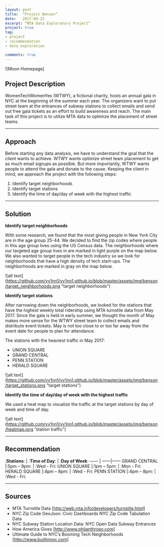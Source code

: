 ```yaml
---
layout: post
title:  “Project Benson”
date:   2017-09-22
excerpt: “MTA Data Exploratory Project”
project: true
tag: 
- project
- recommendation
- data exploration

comments: true
---
```


![Moon Homepage]
 
      
## Project Description
WomenTechWomenYes (WTWY), a fictional charity, hosts an annual gala in NYC at the beginning of the summer each year. The organizers want to put street team at the entrances of subway stations to collect emails and send out free gala tickets as an effort to build awareness and reach. The main task of this project is to utilize MTA data to optimize the placement of street teams.

---
## Approach

Before starting any data analysis, we have to understand the goal that the client wants to achieve. WTWY wants optimize street team placement to get as much email signups as possible. But more importantly, WTWY wants people to attend the gala and donate to the cause. Keeping the client in mind, we approach the project with the following steps:1. Identify target neighborhoods2. Identify target stations3. Identify the time of day/day of week with the highest traffic---## Solution
**Identify target neighborhoods**With some research, we found that the most giving people in New York City are in the age group 25-44. We decided to find the zip codes where people in this age group lives using the US Census data. The neighborhoods where our targeted age group lives in are marked in light purple on the map below. We also wanted to target people in the tech industry so we look for neighborhoods that have a high density of tech start-ups. The neighborhoods are marked in gray on the map below. ![alt text](https://github.com/vv1nn1/vv1nn1.github.io/blob/master/assets/img/benson/target_neighborhoods.png ”target neighborhoods”)

**Identify target stations**

After narrowing down the neighborhoods, we looked for the stations that have the highest weekly total ridership using MTA turnstile data from May 2017. Since the gala is held in early summer, we thought the month of May makes more sense for the WTWY street team to collect emails and distribute event tickets. May is not too close to or too far away from the event date for people to plan for attendance.The stations with the heaviest traffic in May 2017:- UNION SQUARE- GRAND CENTRAL- PENN STATION- HERALD SQUARE

![alt text](https://github.com/vv1nn1/vv1nn1.github.io/blob/master/assets/img/benson/target_stations.png ”target stations”)

**Identify the time of day/day of week with the highest traffic**

We used a heat map to visualize the traffic at the target stations by day of week and time of day.
![alt text](https://github.com/vv1nn1/vv1nn1.github.io/blob/master/assets/img/benson/heatmap.png ”station traffic”)

---
## Recommendation

:**Stations**: | :**Time of Day**: | :**Day of Week**:
—— | ——|——GRAND CENTRAL |:5pm – 9pm: | :Wed - Fri:UNION SQUARE |:1pm – 5pm: | :Mon - Fri:HERALD SQUARE |:4pm – 8pm: | :Wed - Fri:
PENN STATION |:4pm – 8pm: | :Wed - Fri:

---
## Sources

- MTA Turnstile Data [http://web.mta.info/developers/turnstile.html]- NYC Zip Code GeoJson: Civic Dashboards NYC Zip Code Tabulation Data- NYC Subway Station Location Data: NYC Open Data Subway Entrances- How America Gives [http://www.philanthropy.com] - Ultimate Guide to NYC’s Booming Tech Neighborhoods [http://www.builtinnyc.com] 
